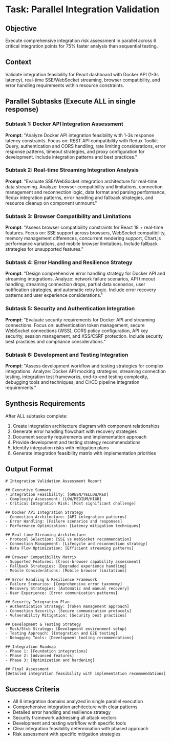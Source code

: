 # Task: Parallel Integration Validation

## Objective
Execute comprehensive integration risk assessment in parallel across 6 critical integration points for 75% faster analysis than sequential testing.

## Context
Validate integration feasibility for React dashboard with Docker API (1-3s latency), real-time SSE/WebSocket streaming, browser compatibility, and error handling requirements within resource constraints.

## Parallel Subtasks (Execute ALL in single response)

### Subtask 1: Docker API Integration Assessment
**Prompt**: "Analyze Docker API integration feasibility with 1-3s response latency constraints. Focus on: REST API compatibility with Redux Toolkit Query, authentication and CORS handling, rate limiting considerations, error response patterns, timeout strategies, and proxy configuration for development. Include integration patterns and best practices."

### Subtask 2: Real-time Streaming Integration Analysis
**Prompt**: "Evaluate SSE/WebSocket integration architecture for real-time data streaming. Analyze: browser compatibility and limitations, connection management and reconnection logic, data format and parsing performance, Redux integration patterns, error handling and fallback strategies, and resource cleanup on component unmount."

### Subtask 3: Browser Compatibility and Limitations
**Prompt**: "Assess browser compatibility constraints for React 18 + real-time features. Focus on: SSE support across browsers, WebSocket compatibility, memory management differences, concurrent rendering support, Chart.js performance variations, and mobile browser limitations. Include fallback strategies for unsupported features."

### Subtask 4: Error Handling and Resilience Strategy
**Prompt**: "Design comprehensive error handling strategy for Docker API and streaming integrations. Analyze: network failure scenarios, API timeout handling, streaming connection drops, partial data scenarios, user notification strategies, and automatic retry logic. Include error recovery patterns and user experience considerations."

### Subtask 5: Security and Authentication Integration
**Prompt**: "Evaluate security requirements for Docker API and streaming connections. Focus on: authentication token management, secure WebSocket connections (WSS), CORS policy configuration, API key security, session management, and XSS/CSRF protection. Include security best practices and compliance considerations."

### Subtask 6: Development and Testing Integration
**Prompt**: "Assess development workflow and testing strategies for complex integrations. Analyze: Docker API mocking strategies, streaming connection testing, integration test frameworks, end-to-end testing complexity, debugging tools and techniques, and CI/CD pipeline integration requirements."

## Synthesis Requirements
After ALL subtasks complete:
1. Create integration architecture diagram with component relationships
2. Generate error handling flowchart with recovery strategies  
3. Document security requirements and implementation approach
4. Provide development and testing strategy recommendations
5. Identify integration risks with mitigation plans
6. Generate integration feasibility matrix with implementation priorities

## Output Format
```
# Integration Validation Assessment Report

## Executive Summary
- Integration Feasibility: [GREEN/YELLOW/RED]
- Complexity Assessment: [LOW/MEDIUM/HIGH]
- Critical Integration Risk: [Most significant challenge]

## Docker API Integration Strategy
- Connection Architecture: [API integration patterns]
- Error Handling: [Failure scenarios and responses]
- Performance Optimization: [Latency mitigation techniques]

## Real-time Streaming Architecture
- Protocol Selection: [SSE vs WebSocket recommendation]
- Connection Management: [Lifecycle and reconnection strategy]
- Data Flow Optimization: [Efficient streaming patterns]

## Browser Compatibility Matrix
- Supported Features: [Cross-browser capability assessment]
- Fallback Strategies: [Degraded experience handling]
- Mobile Considerations: [Mobile browser limitations]

## Error Handling & Resilience Framework
- Failure Scenarios: [Comprehensive error taxonomy]
- Recovery Strategies: [Automatic and manual recovery]
- User Experience: [Error communication patterns]

## Security Integration Plan
- Authentication Strategy: [Token management approach]
- Connection Security: [Secure communication protocols]
- Vulnerability Mitigation: [Security best practices]

## Development & Testing Strategy
- Mock/Stub Strategy: [Development environment setup]
- Testing Approach: [Integration and E2E testing]
- Debugging Tools: [Development tooling recommendations]

## Integration Roadmap
- Phase 1: [Foundation integrations]
- Phase 2: [Advanced features]
- Phase 3: [Optimization and hardening]

## Final Assessment
[Detailed integration feasibility with implementation recommendations]
```

## Success Criteria
- All 6 integration domains analyzed in single parallel execution
- Comprehensive integration architecture with clear patterns
- Detailed error handling and resilience strategy
- Security framework addressing all attack vectors
- Development and testing workflow with specific tools
- Clear integration feasibility determination with phased approach
- Risk assessment with specific mitigation strategies